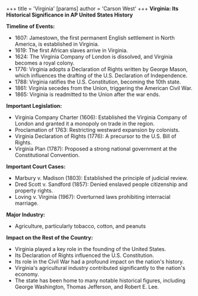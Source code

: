 +++
 title = 'Virginia'
[params]
	author = 'Carson West'
+++
**Virginia: Its Historical Significance in AP United States History**

**Timeline of Events:**

* 1607: Jamestown, the first permanent English settlement in North America, is established in Virginia.
* 1619: The first African slaves arrive in Virginia.
* 1624: The Virginia Company of London is dissolved, and Virginia becomes a royal colony.
* 1776: Virginia adopts a Declaration of Rights written by George Mason, which influences the drafting of the U.S. Declaration of Independence.
* 1788: Virginia ratifies the U.S. Constitution, becoming the 10th state.
* 1861: Virginia secedes from the Union, triggering the American Civil War.
* 1865: Virginia is readmitted to the Union after the war ends.

**Important Legislation:**

* Virginia Company Charter (1606): Established the Virginia Company of London and granted it a monopoly on trade in the region.
* Proclamation of 1763: Restricting westward expansion by colonists.
* Virginia Declaration of Rights (1776): A precursor to the U.S. Bill of Rights.
* Virginia Plan (1787): Proposed a strong national government at the Constitutional Convention.

**Important Court Cases:**

* Marbury v. Madison (1803): Established the principle of judicial review.
* Dred Scott v. Sandford (1857): Denied enslaved people citizenship and property rights.
* Loving v. Virginia (1967): Overturned laws prohibiting interracial marriage.

**Major Industry:**

* Agriculture, particularly tobacco, cotton, and peanuts

**Impact on the Rest of the Country:**

* Virginia played a key role in the founding of the United States.
* Its Declaration of Rights influenced the U.S. Constitution.
* Its role in the Civil War had a profound impact on the nation's history.
* Virginia's agricultural industry contributed significantly to the nation's economy.
* The state has been home to many notable historical figures, including George Washington, Thomas Jefferson, and Robert E. Lee.